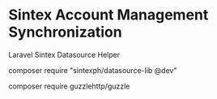 

# Sintex Account Management Synchronization 
Laravel Sintex Datasource Helper

 composer require "sintexph/datasource-lib @dev"
 
 composer require guzzlehttp/guzzle
